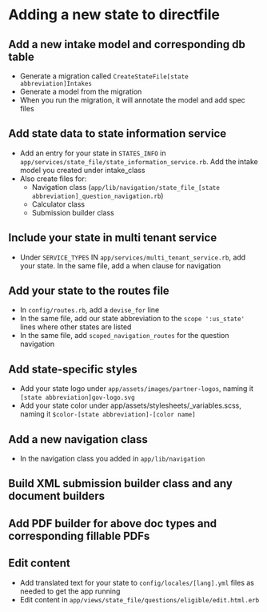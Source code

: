 # Adding a new state to directfile

## Add a new intake model and corresponding db table
- Generate a migration called `CreateStateFile[state abbreviation]Intakes`
- Generate a model from the migration
- When you run the migration, it will annotate the model and add spec files

## Add state data to state information service
- Add an entry for your state in `STATES_INFO` in `app/services/state_file/state_information_service.rb`. Add the intake model you created under intake_class
- Also create files for:
  - Navigation class (`app/lib/navigation/state_file_[state abbreviation]_question_navigation.rb`)
  - Calculator class
  - Submission builder class

## Include your state in multi tenant service
- Under `SERVICE_TYPES` IN `app/services/multi_tenant_service.rb`, add your state. In the same file, add a when clause for navigation

## Add your state to the routes file
- In `config/routes.rb`, add a `devise_for` line
- In the same file, add our state abbreviation to the `scope ':us_state'` lines where other states are listed
- In the same file, add `scoped_navigation_routes` for the question navigation

## Add state-specific styles
- Add your state logo under `app/assets/images/partner-logos`, naming it `[state abbreviation]gov-logo.svg`
- Add your state color under app/assets/stylesheets/_variables.scss, naming it `$color-[state abbreviation]-[color name]`

## Add a new navigation class
- In the navigation class you added in `app/lib/navigation`

## Build XML submission builder class and any document builders

## Add PDF builder for above doc types and corresponding fillable PDFs

## Edit content
- Add translated text for your state to `config/locales/[lang].yml` files as needed to get the app running
- Edit content in `app/views/state_file/questions/eligible/edit.html.erb`